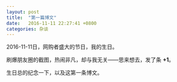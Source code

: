 ```yaml
---
layout: post
title:  "第一篇博文"
date:   2016-11-11 22:27:41 +0800
categories: 杂谈
---
```

2016-11-11日，网购者盛大的节日，我的生日。

刷爆朋友圈的截图，热闹非凡，却与我无关——思来想去，发了条 <strong>+1</strong>。

生日总的纪念一下，以及这第一条博文。

